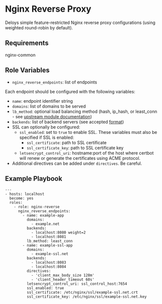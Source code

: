 Nginx Reverse Proxy
===================

Deloys simple feature-restricted Nginx reverse proxy configurations (using weighted round-robin by default).

Requirements
------------

nginx-common

Role Variables
--------------

* `nginx_reverse_endpoints`:  list of endpoints

Each endpoint should be configured with the following variables:

  * `name`: endpoint identifier string
  * `domains`: list of domains to be served
  * `lb_method`: optional load balancing method (hash, ip_hash, or least_conn - see [upstream module documentation](http://nginx.org/en/docs/http/ngx_http_upstream_module.html))
  * `backends`: list of backend servers (see accepted [format](http://nginx.org/en/docs/http/ngx_http_upstream_module.html#server))
  * SSL can optionally be configured:
    * `ssl_enabled`: set to `true` to enable SSL. These variables must also be specified if SSL is enabled:
      * `ssl_certificate`: path to SSL certificate
      * `ssl_certificate_key`: path to SSL certificate key
    * `letsencrypt_control_uri`: hostname:port of the host where certbot will 
    renew or generate the certificates using ACME protocol.
  * Additional directives can be added under `directives`. Be careful.

Example Playbook
----------------

```
---
- hosts: localhost
  become: yes
  roles:
    - role: nginx-reverse
      nginx_reverse_endpoints:
        - name: example-app
          domains:
            - example.net
          backends:
            - localhost:8080 weight=2
            - localhost:8081
          lb_method: least_conn
        - name: example-ssl-app
          domains:
            - example-ssl.net
          backends:
            - localhost:8083
            - localhost:8084
          directives:
            - 'client_max_body_size 128m'
            - 'client_header_timeout 60s'
          letsencrypt_control_uri: ssl_control_host:7654
          ssl_enabled: true
          ssl_certificate: /etc/nginx/ssl/example-ssl.net.crt
          ssl_certificate_key: /etc/nginx/ssl/example-ssl.net.key

```    
